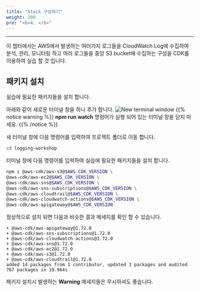 ```yaml
---
title: "Stack 구성하기"
weight: 300
pre: "<b>4. </b>"
---
```

***
이 챕터에서는 AWS에서 발생하는 여러가지 로그들을 CloudWatch Log에 수집하여 분석, 관리, 모니터링 하고 여러 로그들을 중앙 S3 bucket에 수집하는 구성을 CDK를 이용하여 실습 할 것 입니다.


## 패키지 설치
실습에 필요한 패키지들을 설치 합니다.

아래와 같이 새로운 터미널 창을 하나 추가 합니다.
![New terminal window](/images/log-stack/new_term.png)
{{% notice warning %}}
**npm run watch** 명령어가 실행 되어 있는 터미널 창을 닫지 마세요.
{{% /notice %}}


새 터미널 창에 다음 명령어를 입력하여 프로젝트 폴더로 이동 합니다.
```bash
cd logging-workshop
```

터미널 창에 다음 명령어를 입력하여 실습에 필요한 패키지들을 설치 합니다.
```bash
npm i @aws-cdk/aws-s3@$AWS_CDK_VERSION \
@aws-cdk/aws-ec2@$AWS_CDK_VERSION \
@aws-cdk/aws-sns@$AWS_CDK_VERSION \
@aws-cdk/aws-sns-subscriptions@$AWS_CDK_VERSION \
@aws-cdk/aws-cloudtrail@$AWS_CDK_VERSION \
@aws-cdk/aws-cloudwatch-actions@$AWS_CDK_VERSION \
@aws-cdk/aws-apigateway@$AWS_CDK_VERSION
```

정상적으로 설치 되면 다음과 비슷한 결과 메세지를 확인 할 수 있습니다.
```term
+ @aws-cdk/aws-apigateway@1.72.0
+ @aws-cdk/aws-sns-subscriptions@1.72.0
+ @aws-cdk/aws-cloudwatch-actions@1.72.0
+ @aws-cdk/aws-sns@1.72.0
+ @aws-cdk/aws-ec2@1.72.0
+ @aws-cdk/aws-s3@1.72.0
+ @aws-cdk/aws-cloudtrail@1.72.0
added 14 packages from 1 contributor, updated 3 packages and audited 767 packages in 10.964s
```

패키지 설치시 발생하는 **Warning** 메세지들은 무시하셔도 좋습니다.